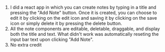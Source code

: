 1. I did a react app in which you can create notes by typing in a title and pressing the "Add Note" button. Once it is created, you can choose to edit it by clicking on the edit icon and saving it by clicking on the save icon or simply delete it by pressing the delete button.
2. All the note components are editable, deletable, draggable, and display both the title and text. What didn't work was automatically reseting the input bar text upon clicking "Add Note".
3. No extra credit